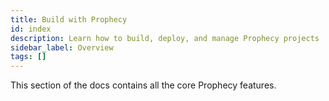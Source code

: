 ```yaml
---
title: Build with Prophecy
id: index
description: Learn how to build, deploy, and manage Prophecy projects
sidebar_label: Overview
tags: []
---
```


This section of the docs contains all the core Prophecy features.
